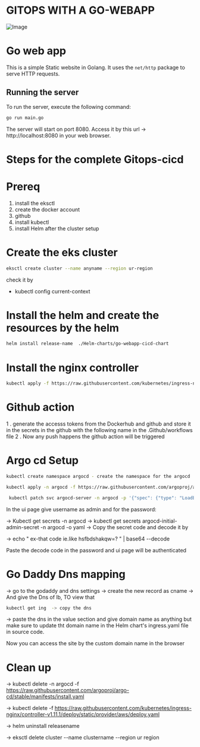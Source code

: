 # GITOPS WITH A GO-WEBAPP

![Image](https://github.com/user-attachments/assets/6d59bb8c-eff0-4baa-a041-346116d7a793)

# Go web app

This is a simple Static website in Golang. It uses the `net/http` package to serve HTTP requests.

## Running the server

To run the server, execute the following command:

```bash
go run main.go
```
The server will start on port 8080. Access it by this url -> http://localhost:8080 in your web browser.


# Steps for the complete Gitops-cicd

# Prereq
1. install the eksctl 
2. create the docker account
3. github
4.  install kubectl 
5. install Helm after the cluster setup


# Create the eks cluster

``` bash
eksctl create cluster --name anyname --region ur-region
```

check it by 
- kubectl config current-context

# Install the helm and create the resources by the helm 

``` bash
helm install release-name  ./Helm-charts/go-webapp-cicd-chart
```

# Install the nginx controller 

``` bash
kubectl apply -f https://raw.githubusercontent.com/kubernetes/ingress-nginx/controller-v1.11.1/deploy/static/provider/aws/deploy.yaml

```

# Github action

1 . generate the accesss tokens from the Dockerhub and github and store it in the secrets in the github with the following name in the .Github/workflows file
2 . Now any push happens the github action will be triggered


# Argo cd Setup

``` bash
kubectl create namespace argocd - create the namespace for the argocd

kubectl apply -n argocd -f https://raw.githubusercontent.com/argoproj/argo-cd/stable/manifests/install.yaml - install the argo cd 

 kubectl patch svc argocd-server -n argocd -p '{"spec": {"type": "LoadBalancer"}}'  - it changes the type to lb so we can access the argocd ui on our browser by  "Kubectl get svc  argocd-server -n argocd -o wide"  and copy the dns shown and pass it in ur browser to access the ui 

```
In the ui page give username as admin and for the password:

->  Kubectl get secrets -n argocd 
-> kubectl get secrets argocd-initial-admin-secret -n argocd -o yaml
-> Copy the secret code and decode it by 

-> echo " ex-that code ie.like hsfbdshakqw=? " | base64 --decode 

Paste the decode code in the password and ui page will be authenticated

# Go Daddy Dns mapping

-> go to the godaddy and dns settings 
-> create the new record as cname
-> And give the Dns of lb, TO view that
``` bash
kubectl get ing  -> copy the dns 
```
-> paste the dns in the value section and give domain name as anything but make sure to update tht domain name in the Helm chart's ingress.yaml file in source code.

Now you can access the site by the custom domain name in the browser



# Clean up 
-> kubectl delete -n argocd -f https://raw.githubusercontent.com/argoproj/argo-cd/stable/manifests/install.yaml

-> kubectl delete -f https://raw.githubusercontent.com/kubernetes/ingress-nginx/controller-v1.11.1/deploy/static/provider/aws/deploy.yaml

-> helm uninstall releasename

->  eksctl delete cluster --name clustername --region ur region




